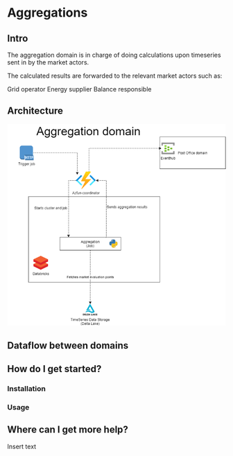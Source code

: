 # Aggregations

## Intro

The aggregation domain is in charge of doing calculations upon timeseries sent in by the market actors.

The calculated results are forwarded to the relevant market actors such as:

Grid operator
Energy supplier
Balance responsible

## Architecture

![design](./docs/images/architecture.png)

## Dataflow between domains

## How do I get started?

### Installation

### Usage

## Where can I get more help?

Insert text
